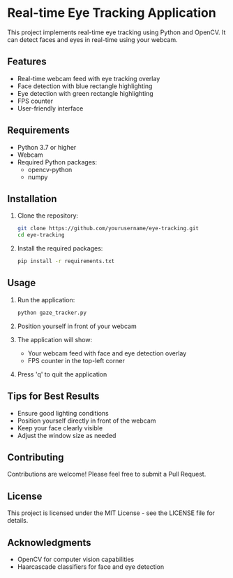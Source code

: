 # Real-time Eye Tracking Application

This project implements real-time eye tracking using Python and OpenCV. It can detect faces and eyes in real-time using your webcam.

## Features

- Real-time webcam feed with eye tracking overlay
- Face detection with blue rectangle highlighting
- Eye detection with green rectangle highlighting
- FPS counter
- User-friendly interface

## Requirements

- Python 3.7 or higher
- Webcam
- Required Python packages:
  - opencv-python
  - numpy

## Installation

1. Clone the repository:
   ```bash
   git clone https://github.com/yourusername/eye-tracking.git
   cd eye-tracking
   ```

2. Install the required packages:
   ```bash
   pip install -r requirements.txt
   ```

## Usage

1. Run the application:
   ```bash
   python gaze_tracker.py
   ```

2. Position yourself in front of your webcam
3. The application will show:
   - Your webcam feed with face and eye detection overlay
   - FPS counter in the top-left corner
4. Press 'q' to quit the application

## Tips for Best Results

- Ensure good lighting conditions
- Position yourself directly in front of the webcam
- Keep your face clearly visible
- Adjust the window size as needed

## Contributing

Contributions are welcome! Please feel free to submit a Pull Request.

## License

This project is licensed under the MIT License - see the LICENSE file for details.

## Acknowledgments

- OpenCV for computer vision capabilities
- Haarcascade classifiers for face and eye detection 
